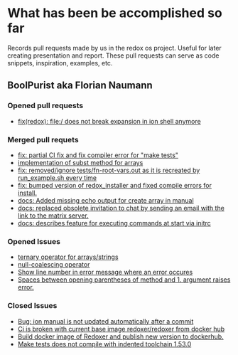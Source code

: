 # What has been be accomplished so far

Records pull requests made by us in the redox os project.
Useful for later creating presentation and report. These pull requests can serve as code snippets, 
inspiration, examples, etc.

## BoolPurist aka Florian Naumann

### Opened pull requests

- [fix(redox): file:/ does not break expansion in ion shell anymore](https://gitlab.redox-os.org/redox-os/ion/-/merge_requests/1239)

### Merged pull requets

- [fix: partial CI fix and fix compiler error for "make tests"](https://gitlab.redox-os.org/redox-os/ion/-/merge_requests)
- [implementation of subst method for arrays](https://gitlab.redox-os.org/redox-os/ion/-/merge_requests/1238)
- [fix: removed/ignore tests/fn-root-vars.out as it is recreated by run_example.sh every time](https://gitlab.redox-os.org/redox-os/ion/-/merge_requests/1236)
- [fix: bumped version of redox_installer and fixed compile errors for install.](https://gitlab.redox-os.org/redox-os/redoxer/-/merge_requests/9)
- [docs: Added missing echo output for create array in manual](https://gitlab.redox-os.org/redox-os/ion/-/merge_requests/1233)
- [docs: replaced obsolete invitation to chat by sending an email with the link to the matrix server.](https://gitlab.redox-os.org/redox-os/ion/-/merge_requests/1235)
- [docs: describes feature for executing commands at start via initrc](https://gitlab.redox-os.org/redox-os/ion/-/merge_requests/1234)

### Opened Issues

- [ternary operator for arrays/strings](https://gitlab.redox-os.org/redox-os/ion/-/issues/1023)
- [null-coalescing operator](https://gitlab.redox-os.org/redox-os/ion/-/issues/1024)
- [Show line number in error message where an error occures](https://gitlab.redox-os.org/redox-os/ion/-/issues/1022)
- [Spaces between opening parentheses of method and 1. argument raises error.](https://gitlab.redox-os.org/redox-os/ion/-/issues/1021)

### Closed Issues

- [Bug: ion manual is not updated automatically after a commit](https://gitlab.redox-os.org/redox-os/ion/-/issues/1019)
- [Ci is broken with current base image redoxer/redoxer from docker hub](https://gitlab.redox-os.org/redox-os/ion/-/issues/1020)
- [Build docker image of Redoxer and publish new version to dockerhub.](https://gitlab.redox-os.org/redox-os/redoxer/-/issues/7)
- [Make tests does not compile with indented toolchain 1.53.0](https://gitlab.redox-os.org/redox-os/ion/-/issues/1018)

